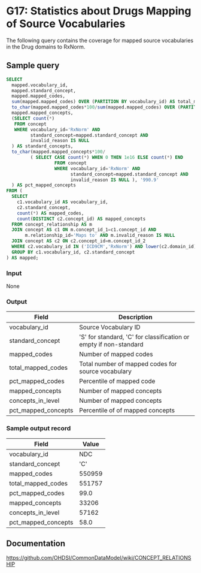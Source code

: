 # G17: Statistics about Drugs Mapping of Source Vocabularies

The following query contains the coverage for mapped source vocabularies in the Drug domains to RxNorm.

## Sample query

```sql
SELECT
  mapped.vocabulary_id,
  mapped.standard_concept,
  mapped.mapped_codes,
  sum(mapped.mapped_codes) OVER (PARTITION BY vocabulary_id) AS total_mapped_codes,
  to_char(mapped.mapped_codes*100/sum(mapped.mapped_codes) OVER (PARTITION BY vocabulary_id), '990.9') AS pct_mapped_codes,
  mapped.mapped_concepts,
  (SELECT count(*)
   FROM concept
   WHERE vocabulary_id='RxNorm' AND
         standard_concept=mapped.standard_concept AND
         invalid_reason IS NULL
  ) AS standard_concepts,
  to_char(mapped.mapped_concepts*100/
         ( SELECT CASE count(*) WHEN 0 THEN 1e16 ELSE count(*) END
                  FROM concept
                  WHERE vocabulary_id='RxNorm' AND
                        standard_concept=mapped.standard_concept AND
                        invalid_reason IS NULL ), '990.9'
  ) AS pct_mapped_concepts
FROM (
  SELECT
    c1.vocabulary_id AS vocabulary_id,
    c2.standard_concept,
    count(*) AS mapped_codes,
    count(DISTINCT c2.concept_id) AS mapped_concepts
  FROM concept_relationship AS m
  JOIN concept AS c1 ON m.concept_id_1=c1.concept_id AND
       m.relationship_id='Maps to' AND m.invalid_reason IS NULL
  JOIN concept AS c2 ON c2.concept_id=m.concept_id_2
  WHERE c2.vocabulary_id IN ('ICD9CM','RxNorm') AND lower(c2.domain_id)='drug'
  GROUP BY c1.vocabulary_id, c2.standard_concept
) AS mapped;
```

### Input

None

### Output

| Field |  Description |
| --- | --- |
|  vocabulary_id |  Source Vocabulary ID |
|  standard_concept |  'S' for standard, 'C' for classification or empty if non-standard |
|  mapped_codes |  Number of mapped codes |
|  total_mapped_codes |  Total number of mapped codes for source vocabulary |
|  pct_mapped_codes |  Percentile of mapped code  |
|  mapped_concepts |  Number of mapped concepts  |
|  concepts_in_level |  Number of mapped concepts  |
|  pct_mapped_concepts |  Percentile of of mapped concepts |

### Sample output record

| Field |  Value |
| --- | --- |
|  vocabulary_id |  NDC |
|  standard_concept |  'C' |
|  mapped_codes |  550959 |
|  total_mapped_codes |  551757 |
|  pct_mapped_codes |  99.0 |
|  mapped_concepts |  33206 |
|  concepts_in_level |  57162 |
|  pct_mapped_concepts |  58.0 |

## Documentation
https://github.com/OHDSI/CommonDataModel/wiki/CONCEPT_RELATIONSHIP
